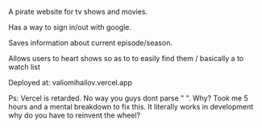 A pirate website for tv shows and movies.

Has a way to sign in/out with google.

Saves information about current episode/season.

Allows users to heart shows so as to to easily find them / basically a to watch list

Deployed at: valiomihailov.vercel.app

Ps: Vercel is retarded. No way you guys dont parse " ".
Why? Took me 5 hours and a mental breakdown to fix this.
It literally works in development why do you have to reinvent the wheel?
